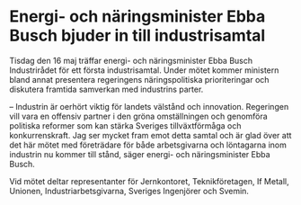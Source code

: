 # Energi- och näringsminister Ebba Busch bjuder in till industrisamtal

Tisdag den 16 maj träffar energi- och näringsminister Ebba Busch Industrirådet för ett första industrisamtal. Under mötet kommer ministern bland annat presentera regeringens näringspolitiska prioriteringar och diskutera framtida samverkan med industrins parter.

– Industrin är oerhört viktig för landets välstånd och innovation. Regeringen vill vara en offensiv partner i den gröna omställningen och genomföra politiska reformer som kan stärka Sveriges tillväxtförmåga och konkurrenskraft. Jag ser mycket fram emot detta samtal och är glad över att det här mötet med företrädare för både arbetsgivarna och löntagarna inom industrin nu kommer till stånd, säger energi- och näringsminister Ebba Busch.

Vid mötet deltar representanter för Jernkontoret, Teknikföretagen, If Metall, Unionen, Industriarbetsgivarna, Sveriges Ingenjörer och Svemin.
